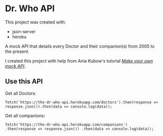 # Dr. Who API

This project was created with:

- json-server
- heroku

A mock API that details every Doctor and their companion(s) from 2005 to the present. 

I created this project with help from Ania Kubow's tutorial *[Make your own mock API](https://www.youtube.com/watch?v=FLnxgSZ0DG4)*.

## Use this API

Get all Doctors:

`fetch('https://the-dr-who-api.herokuapp.com/doctors').then(response => response.json()).then(data => console.log(data));`

Get all companions: 

`fetch('https://the-dr-who-api.herokuapp.com/companions')
.then(response => response.json())
.then(data => console.log(data));`


